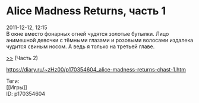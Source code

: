 Alice Madness Returns, часть 1
===============================

   
 2011-12-12, 12:15   
  В окне вместо фонарных огней чудятся золотые бутылки. Лицо анимешной девочки с тёмными глазами и розовыми волосами издалека чудится свиным носом. А ведь я только на третьей главе.   
   
  [>>](Alice%20Madness%20Returns,%20часть%202)  (Часть 2)   
    
 <https://diary.ru/~zHz00/p170354604_alice-madness-returns-chast-1.htm>   
   
 Теги:   
 [[Игры]]   
 ID: p170354604